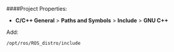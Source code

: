 ####Project Properties:

- __C/C++ General__ > __Paths and Symbols__ > __Include__ > __GNU C++__

 Add:

 `/opt/ros/ROS_distro/include`